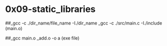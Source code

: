 # 0x09-static_libraries
 ##_gcc -c ./dir_name/file_name -I./dir_name
          _gcc -c ./src/main.c -I./include      (main.o)

 ##_gcc main.o _add.o -o a    (exe file)
 